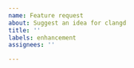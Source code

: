 ```yaml
---
name: Feature request
about: Suggest an idea for clangd
title: ''
labels: enhancement
assignees: ''

---
```



